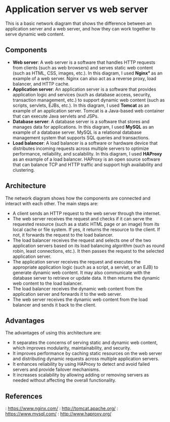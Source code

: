 
# Application server vs web server

This is a basic network diagram that shows the difference between an application server and a web server, and how they can work together to serve dynamic web content.

## Components

- **Web server**: A web server is a software that handles HTTP requests from clients (such as web browsers) and serves static web content (such as HTML, CSS, images, etc.). In this diagram, I used **Nginx**⁴ as an example of a web server. Nginx can also act as a reverse proxy, load balancer, and HTTP cache.
- **Application server**: An application server is a software that provides application logic and services (such as database access, security, transaction management, etc.) to support dynamic web content (such as scripts, servlets, EJBs, etc.). In this diagram, I used **Tomcat** as an example of an application server. Tomcat is a Java-based web container that can execute Java servlets and JSPs.
- **Database server**: A database server is a software that stores and manages data for applications. In this diagram, I used **MySQL** as an example of a database server. MySQL is a relational database management system that supports SQL queries and transactions.
- **Load balancer**: A load balancer is a software or hardware device that distributes incoming requests across multiple servers to optimize performance, reliability, and scalability. In this diagram, I used **HAProxy** as an example of a load balancer. HAProxy is an open source software that can balance TCP and HTTP traffic and support high availability and clustering.

## Architecture

The network diagram shows how the components are connected and interact with each other. The main steps are:

- A client sends an HTTP request to the web server through the internet.
- The web server receives the request and checks if it can serve the requested resource (such as a static HTML page or an image) from its local cache or file system. If yes, it returns the resource to the client. If not, it forwards the request to the load balancer.
- The load balancer receives the request and selects one of the two application servers based on its load balancing algorithm (such as round robin, least connections, etc.). It then passes the request to the selected application server.
- The application server receives the request and executes the appropriate application logic (such as a script, a servlet, or an EJB) to generate dynamic web content. It may also communicate with the database server to retrieve or update data. It then returns the dynamic web content to the load balancer.
- The load balancer receives the dynamic web content from the application server and forwards it to the web server.
- The web server receives the dynamic web content from the load balancer and sends it back to the client.

## Advantages

The advantages of using this architecture are:

- It separates the concerns of serving static and dynamic web content, which improves modularity, maintainability, and security.
- It improves performance by caching static resources on the web server and distributing dynamic requests across multiple application servers.
- It enhances reliability by using HAProxy to detect and avoid failed servers and provide failover mechanisms.
- It increases scalability by allowing adding or removing servers as needed without affecting the overall functionality.

## References

: https://www.nginx.com/
: http://tomcat.apache.org/
: https://www.mysql.com/
: http://www.haproxy.org/
